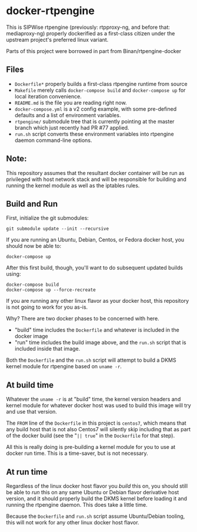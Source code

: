 # docker-rtpengine

This is SIPWise rtpengine (previously: rtpproxy-ng, and before that: mediaproxy-ng) properly dockerified as a first-class citizen under the upstream project's preferred linux variant.

Parts of this project were borrowed in part from Binan/rtpengine-docker

## Files

- `Dockerfile*` properly builds a first-class rtpengine runtime from source
- `Makefile` merely calls `docker-compose build` and `docker-compose up` for local iteration convenience.
- `README.md` is the file you are reading right now.
- `docker-compose.yml` is a v2 config example, with some pre-defined defaults and a list of environment variables.
- `rtpengine/` submodule tree that is currently pointing at the master branch which just recently had PR #77 applied.
- `run.sh` script converts these environment variables into rtpengine daemon command-line options.

## Note:

This repository assumes that the resultant docker container will be run as privileged with host network stack and will be responsible for building and running the kernel module as well as the iptables rules.

## Build and Run

First, initialize the git submodules:

    git submodule update --init --recursive

If you are running an Ubuntu, Debian, Centos, or Fedora docker host, you should now be able to:

    docker-compose up

After this first build, though, you'll want to do subsequent updated builds using:

    docker-compose build
    docker-compose up --force-recreate

If you are running any other linux flavor as your docker host, this repository is not going to work for you as-is.

Why? There are two docker phases to be concerned with here.

- "build" time includes the `Dockerfile` and whatever is included in the docker image
- "run" time includes the build image above, and the `run.sh` script that is included inside that image.

Both the `Dockerfile` and the `run.sh` script will attempt to build a DKMS kernel module for rtpengine based on `uname -r`.

## At build time

Whatever the `uname -r` is at "build" time, the kernel version headers and kernel module for whatever docker host was used to build this image will try and use that version.

The `FROM` line of the `Dockerfile` in this project is `centos7`, which means that any build host that is not also Centos7 will silently skip including that as part of the docker build (see the "`|| true`" in the `Dockerfile` for that step).

All this is really doing is pre-building a kernel module for you to use at docker run time. This is a time-saver, but is not necessary.

## At run time

Regardless of the linux docker host flavor you _build_ this on, you should still be able to _run_ this on any same Ubuntu or Debian flavor derivative host version, and it should properly build the DKMS kernel before loading it and running the rtpengine daemon. This does take a little time.

Because the `Dockerfile` and `run.sh` script assume Ubuntu/Debian tooling, this will not work for any other linux docker host flavor.


